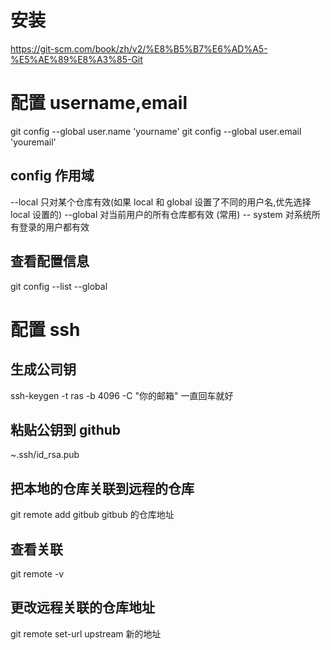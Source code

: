 # 安装

https://git-scm.com/book/zh/v2/%E8%B5%B7%E6%AD%A5-%E5%AE%89%E8%A3%85-Git

# 配置 username,email

git config --global user.name 'yourname'
git config --global user.email 'youremail'

## config 作用域

--local 只对某个仓库有效(如果 local 和 global 设置了不同的用户名,优先选择 local 设置的)
--global 对当前用户的所有仓库都有效 (常用)
-- system 对系统所有登录的用户都有效

## 查看配置信息

git config --list --global

# 配置 ssh

## 生成公司钥

ssh-keygen -t ras -b 4096 -C "你的邮箱" 一直回车就好

## 粘贴公钥到 github

~.ssh/id_rsa.pub

## 把本地的仓库关联到远程的仓库

git remote add gitbub gitbub 的仓库地址

## 查看关联

git remote -v

## 更改远程关联的仓库地址

git remote set-url upstream 新的地址
